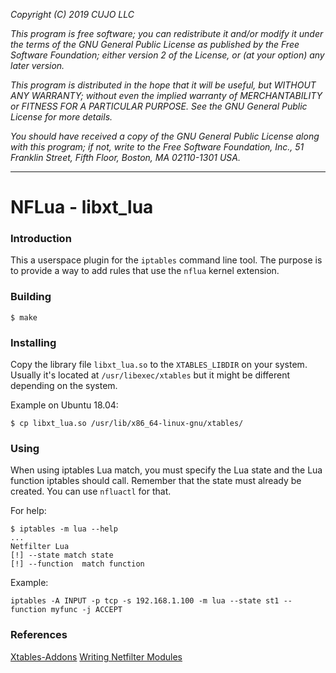 _Copyright (C) 2019  CUJO LLC_

_This program is free software; you can redistribute it and/or modify_
_it under the terms of the GNU General Public License as published by_
_the Free Software Foundation; either version 2 of the License, or_
_(at your option) any later version._

_This program is distributed in the hope that it will be useful,_
_but WITHOUT ANY WARRANTY; without even the implied warranty of_
_MERCHANTABILITY or FITNESS FOR A PARTICULAR PURPOSE.  See the_
_GNU General Public License for more details._

_You should have received a copy of the GNU General Public License along_
_with this program; if not, write to the Free Software Foundation, Inc.,_
_51 Franklin Street, Fifth Floor, Boston, MA 02110-1301 USA._
- - -

NFLua - libxt_lua
=================

### Introduction 

This a userspace plugin for the `iptables` command line tool. The purpose is to
provide a way to add rules that use the `nflua` kernel extension.

### Building

```
$ make
```

### Installing

Copy the library file `libxt_lua.so` to the `XTABLES_LIBDIR` on your system.
Usually it's located at `/usr/libexec/xtables` but it might be
different depending on the system.

Example on Ubuntu 18.04:

```
$ cp libxt_lua.so /usr/lib/x86_64-linux-gnu/xtables/
```

### Using

When using iptables Lua match, you must specify the Lua state and the Lua
function iptables should call. Remember that the state must already be created.
You can use `nfluactl` for that.

For help:

```
$ iptables -m lua --help
...
Netfilter Lua
[!] --state	match state
[!] --function	match function
```

Example:

```
iptables -A INPUT -p tcp -s 192.168.1.100 -m lua --state st1 --function myfunc -j ACCEPT
```

### References

[Xtables-Addons](http://xtables-addons.sourceforge.net/)
[Writing Netfilter Modules](http://inai.de/documents/Netfilter_Modules.pdf)
